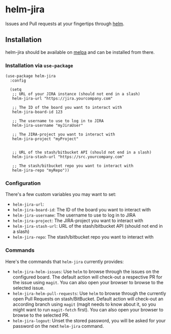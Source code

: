 helm-jira
=========

Issues and Pull requests at your fingertips through [helm](https://github.com/emacs-helm/helm).

## Installation

helm-jira should be available on [melpa](https://melpa.org/) and can
be installed from there.

### Installation via `use-package`

``` emacs-lisp
(use-package helm-jira
  :config

  (setq
   ;; URL of your JIRA instance (should not end in a slash)
   helm-jira-url "https://jira.yourcompany.com"      

   ;; The ID of the board you want to interact with
   helm-jira-board-id 123

   ;; The username to use to log in to JIRA
   helm-jira-username "myJiraUser"

   ;; The JIRA-project you want to interact with
   helm-jira-project "myProject"


   ;; URL of the stash/bitbucket API (should not end in a slash)
   helm-jira-stash-url "https://src.yourcompany.com"

   ;; The stash/bitbucket repo you want to interact with
   helm-jira-repo "myRepo"))
```

### Configuration

There's a few custom variables you may want to set:

* `helm-jira-url`: 
* `helm-jira-board-id`: The ID of the board you want to interact with
* `helm-jira-username`: The username to use to log in to JIRA
* `helm-jira-project`: The JIRA-project you want to interact with
* `helm-jira-stash-url`: URL of the stash/bitbucket API (should not end in a slash)
* `helm-jira-repo`: The stash/bitbucket repo you want to interact with

### Commands

Here's the commands that `helm-jira` currently provides:

* `helm-jira-helm-issues`: Use `helm` to browse through the issues on
  the configured board. The default action will check-out a respective
  PR for the issue using `magit`. You can also open your browser to
  browse to the selected issue.
* `helm-jira-helm-pull-requests`: Use `helm` to browse through the
  currently open Pull Requests on stash/BitBucket. Default action will
  check-out an according branch using `magit` (magit needs to know
  about it, so you might want to run `magit-fetch` first). You can
  also open your browser to browse to the selected PR.
* `helm-jira-logout`: Unset the stored password, you will be asked for your password on the next `helm-jira` command.
